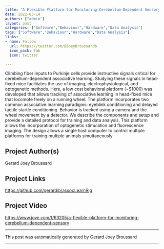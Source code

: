 ```yaml
---
title: "A Flexible Platform for Monitoring Cerebellum-Dependent Sensory Associative Learning"
date: 2022-03-14
authors: ["admin"]
layout: post
categories: ["Software","Behaviour","Hardware","Data Analysis"]
tags: ["Software","Behaviour","Hardware","Data Analysis"]
links:
- name: Follow
  url: https://twitter.com/@JoeyBroussard6
  icon_pack: fab
  icon: twitter

---
```

Climbing fiber inputs to Purkinje cells provide instructive signals critical for cerebellum-dependent associative learning. Studying these signals in head-fixed mice facilitates the use of imaging, electrophysiological, and optogenetic methods. Here, a low cost behavioral platform (~$1000) was developed that allows tracking of associative
learning in head-fixed mice that locomote freely on a running wheel. The platform
incorporates two common associative learning paradigms: eyeblink conditioning and
delayed tactile startle conditioning. Behavior is tracked using a camera and the wheel
movement by a detector. We describe the components and setup and provide a
detailed protocol for training and data analysis. This platform allows the incorporation
of optogenetic stimulation and fluorescence imaging. The design allows a single host
computer to control multiple platforms for training multiple animals simultaneously
## Project Author(s)
Gerard Joey Broussard
## Project Links
https://github.com/gerardjb/assocLearnRig
## Project Video
https://www.jove.com/t/63205/a-flexible-platform-for-monitoring-cerebellum-dependent-sensory
***
This post was automatically generated by
Gerard Joey Broussard
***
